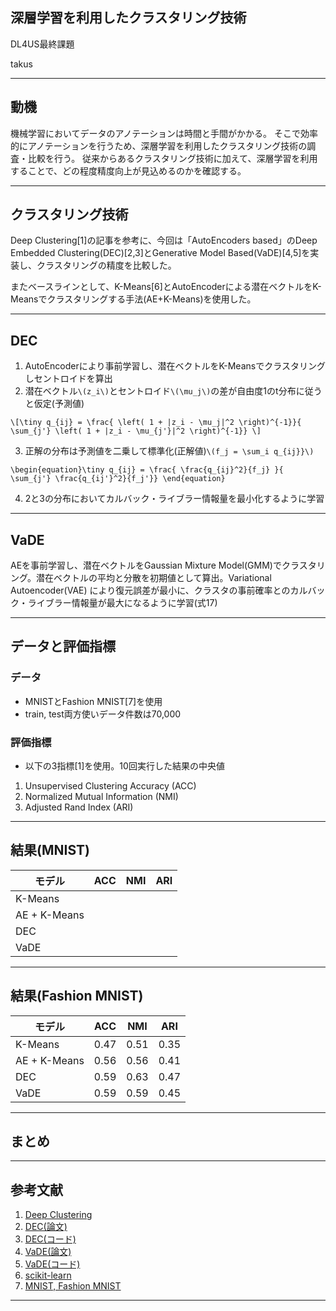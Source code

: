 ## 深層学習を利用したクラスタリング技術
DL4US最終課題

takus

---
## 動機

機械学習においてデータのアノテーションは時間と手間がかかる。
そこで効率的にアノテーションを行うため、深層学習を利用したクラスタリング技術の調査・比較を行う。
従来からあるクラスタリング技術に加えて、深層学習を利用することで、どの程度精度向上が見込めるのかを確認する。

---
## クラスタリング技術
Deep Clustering[1]の記事を参考に、今回は「AutoEncoders based」のDeep Embedded Clustering(DEC)[2,3]とGenerative Model Based(VaDE)[4,5]を実装し、クラスタリングの精度を比較した。

またベースラインとして、K-Means[6]とAutoEncoderによる潜在ベクトルをK-Meansでクラスタリングする手法(AE+K-Means)を使用した。

---
## DEC
 1. AutoEncoderにより事前学習し、潜在ベクトルをK-Meansでクラスタリングしセントロイドを算出
 2. 潜在ベクトル`\(z_i\)`とセントロイド`\(\mu_j\)`の差が自由度1のt分布に従うと仮定(予測値)

 `\[\tiny
q_{ij} = \frac{ \left( 1 + |z_i - \mu_j|^2 \right)^{-1}}{ \sum_{j'} \left( 1 + |z_i - \mu_{j'}|^2 \right)^{-1}}
\]`

 3. 正解の分布は予測値を二乗して標準化(正解値)`\(f_j = \sum_i q_{ij}}\)`

`\begin{equation}\tiny
q_{ij} = \frac{ \frac{q_{ij}^2}{f_j} }{ \sum_{j'} \frac{q_{ij'}^2}{f_j'}}
\end{equation}`

 4. 2と3の分布においてカルバック・ライブラー情報量を最小化するように学習

---
## VaDE
AEを事前学習し、潜在ベクトルをGaussian Mixture Model(GMM)でクラスタリング。潜在ベクトルの平均と分散を初期値として算出。Variational Autoencoder(VAE) により復元誤差が最小に、クラスタの事前確率とのカルバック・ライブラー情報量が最大になるように学習(式17)

---
## データと評価指標
### データ
- MNISTとFashion MNIST[7]を使用
- train, test両方使いデータ件数は70,000

### 評価指標
- 以下の3指標[1]を使用。10回実行した結果の中央値
1. Unsupervised Clustering Accuracy (ACC)
2. Normalized Mutual Information (NMI)
3. Adjusted Rand Index (ARI)

---
## 結果(MNIST)
|モデル|ACC|NMI|ARI|
|---|---|---|---|
|K-Means||||
|AE + K-Means||||
|DEC||||
|VaDE|||

---
## 結果(Fashion MNIST)
|モデル|ACC|NMI|ARI|
|---|---|---|---|
|K-Means|0.47|0.51|0.35|
|AE + K-Means|0.56|0.56|0.41|
|DEC|0.59|0.63|0.47|
|VaDE|0.59|0.59|0.45|

---
## まとめ

---
## 参考文献
1. [Deep Clustering](https://deepnotes.io/deep-clustering)
2. [DEC(論文)](http://proceedings.mlr.press/v48/xieb16.pdf)
3. [DEC(コード)](https://github.com/XifengGuo/DEC-keras)
4. [VaDE(論文)](https://arxiv.org/pdf/1611.05148.pdf)
5. [VaDE(コード)](https://github.com/slim1017/VaDE)
6. [scikit-learn](https://scikit-learn.org/stable/modules/clustering.html)
7. [MNIST, Fashion MNIST](https://keras.io/ja/datasets/)

---
